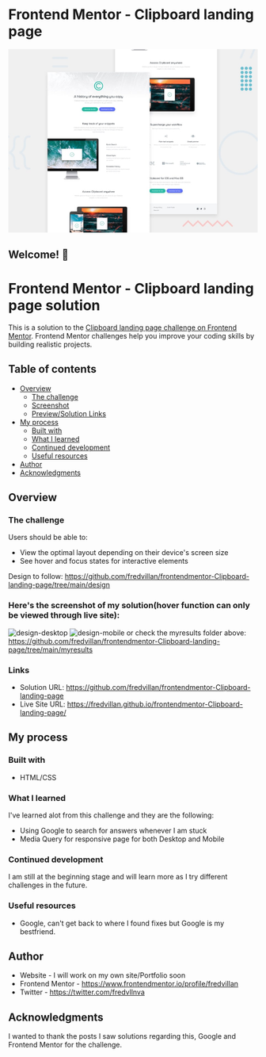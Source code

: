 # Frontend Mentor - Clipboard landing page

![Design preview for the Clipboard landing page coding challenge](./design/desktop-preview.jpg)

## Welcome! 👋

# Frontend Mentor - Clipboard landing page solution

This is a solution to the [Clipboard landing page challenge on Frontend Mentor](https://www.frontendmentor.io/challenges/clipboard-landing-page-5cc9bccd6c4c91111378ecb9/hub/clipboard-landing-page-Xnp0-W9PDE). Frontend Mentor challenges help you improve your coding skills by building realistic projects. 

## Table of contents

- [Overview](#overview)
  - [The challenge](#the-challenge)
  - [Screenshot](#screenshot)
  - [Preview/Solution Links](#links)
- [My process](#my-process)
  - [Built with](#built-with)
  - [What I learned](#what-i-learned)
  - [Continued development](#continued-development)
  - [Useful resources](#useful-resources)
- [Author](#author)
- [Acknowledgments](#acknowledgments)


## Overview

### The challenge

Users should be able to:

- View the optimal layout depending on their device's screen size
- See hover and focus states for interactive elements

Design to follow: https://github.com/fredvillan/frontendmentor-Clipboard-landing-page/tree/main/design

### Here's the screenshot of my solution(hover function can only be viewed through live site):

![design-desktop](https://user-images.githubusercontent.com/106635525/181290272-a40306ff-7769-49cb-8db8-96805aca9c0c.jpg)
![design-mobile](https://user-images.githubusercontent.com/106635525/181290290-bd3a6983-d031-467a-be91-ca28f313a291.jpg)
or check the myresults folder above: https://github.com/fredvillan/frontendmentor-Clipboard-landing-page/tree/main/myresults

### Links

- Solution URL: https://github.com/fredvillan/frontendmentor-Clipboard-landing-page
- Live Site URL: https://fredvillan.github.io/frontendmentor-Clipboard-landing-page/

## My process

### Built with

- HTML/CSS

### What I learned

I've learned alot from this challenge and they are the following:

- Using Google to search for answers whenever I am stuck
- Media Query for responsive page for both Desktop and Mobile

### Continued development

I am still at the beginning stage and will learn more as I try different challenges in the future.

### Useful resources

- Google, can't get back to where I found fixes but Google is my bestfriend.

## Author

- Website - I will work on my own site/Portfolio soon
- Frontend Mentor - https://www.frontendmentor.io/profile/fredvillan
- Twitter - https://twitter.com/fredvllnva

## Acknowledgments

I wanted to thank the posts I saw solutions regarding this, Google and Frontend Mentor for the challenge.
